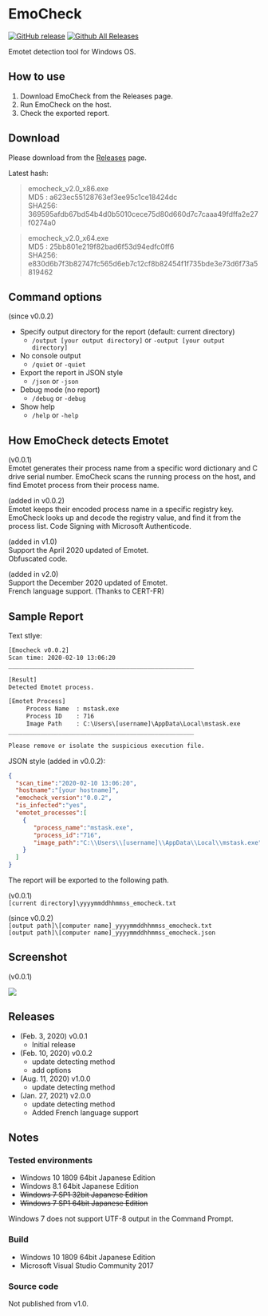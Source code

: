 # EmoCheck

[![GitHub release](https://img.shields.io/github/release/jpcertcc/emocheck.svg)](https://github.com/jpcertcc/emocheck/releases)
[![Github All Releases](https://img.shields.io/github/downloads/jpcertcc/emocheck/total.svg)](http://www.somsubhra.com/github-release-stats/?username=jpcertcc&repository=emocheck)

Emotet detection tool for Windows OS.

## How to use

1. Download EmoCheck from the Releases page.
2. Run EmoCheck on the host.
3. Check the exported report.

## Download

Please download from the [Releases](https://github.com/JPCERTCC/EmoCheck/releases) page.

Latest hash:  

> emocheck_v2.0_x86.exe  
>   MD5   : a623ec55128763ef3ee95c1ce18424dc  
>   SHA256: 369595afdb67bd54b4d0b5010cece75d80d660d7c7caaa49fdffa2e27f0274a0

> emocheck_v2.0_x64.exe  
>   MD5   : 25bb801e219f82bad6f53d94edfc0ff6  
>   SHA256: e830d6b7f3b82747fc565d6eb7c12cf8b82454f1f735bde3e73d6f73a5819462

## Command options

(since v0.0.2)  

- Specify output directory for the report (default: current directory)
  - `/output [your output directory]` or `-output [your output directory]`
- No console output
  - `/quiet` or `-quiet`
- Export the report in JSON style
  - `/json` or `-json`
- Debug mode (no report)
  - `/debug` or `-debug`
- Show help
  - `/help` or `-help`

## How EmoCheck detects Emotet

(v0.0.1)  
Emotet generates their process name from a specific word dictionary and C drive serial number.
EmoCheck scans the running process on the host, and find Emotet process from their process name.

(added in v0.0.2)  
Emotet keeps their encoded process name in a specific registry key.
EmoCheck looks up and decode the registry value, and find it from the process list.
Code Signing with Microsoft Authenticode.

(added in v1.0)  
Support the April 2020 updated of Emotet.  
Obfuscated code.  

(added in v2.0)  
Support the December 2020 updated of Emotet.  
French language support. (Thanks to CERT-FR)

## Sample Report

Text stlye:  

```txt
[Emocheck v0.0.2]
Scan time: 2020-02-10 13:06:20
____________________________________________________

[Result]
Detected Emotet process.

[Emotet Process]
     Process Name  : mstask.exe
     Process ID    : 716
     Image Path    : C:\Users\[username]\AppData\Local\mstask.exe
____________________________________________________

Please remove or isolate the suspicious execution file.
```

JSON style (added in v0.0.2):  

```json
{
  "scan_time":"2020-02-10 13:06:20",
  "hostname":"[your hostname]",
  "emocheck_version":"0.0.2",
  "is_infected":"yes",
  "emotet_processes":[
    {
       "process_name":"mstask.exe",
       "process_id":"716",
       "image_path":"C:\\Users\\[username]\\AppData\\Local\\mstask.exe"
    }
  ]
}
```

The report will be exported to the following path.

(v0.0.1)  
`[current directory]\yyyymmddhhmmss_emocheck.txt`

(since v0.0.2)  
`[output path]\[computer name]_yyyymmddhhmmss_emocheck.txt`  
`[output path]\[computer name]_yyyymmddhhmmss_emocheck.json`

## Screenshot

(v0.0.1)  
<div align="left"><img src="./img/report_en.png"></div>

## Releases

- (Feb. 3, 2020) v0.0.1
  - Initial release
- (Feb. 10, 2020) v0.0.2
  - update detecting method
  - add options
- (Aug. 11, 2020) v1.0.0
  - update detecting method
- (Jan. 27, 2021) v2.0.0
  - update detecting method
  - Added French language support

## Notes

### Tested environments

- Windows 10 1809 64bit Japanese Edition
- Windows 8.1 64bit Japanese Edition
- ~~Windows 7 SP1 32bit Japanese Edition~~
- ~~Windows 7 SP1 64bit Japanese Edition~~

Windows 7 does not support UTF-8 output in the Command Prompt.


### Build

- Windows 10 1809 64bit Japanese Edition
- Microsoft Visual Studio Community 2017

### Source code

Not published from v1.0.
